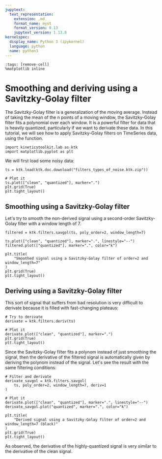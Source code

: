 ```yaml
---
jupytext:
  text_representation:
    extension: .md
    format_name: myst
    format_version: 0.13
    jupytext_version: 1.13.8
kernelspec:
  display_name: Python 3 (ipykernel)
  language: python
  name: python3
---
```


```{code-cell} ipython3
:tags: [remove-cell]
%matplotlib inline
```

# Smoothing and deriving using a Savitzky-Golay filter

The Savitzky-Golay filter is a generalization of the moving average. Instead of taking the mean of the n points of a moving window, the Savitzky-Golay filter fits a polynomial over each window. It is a powerful filter for data that is heavily quantized, particularly if we want to derivate these data. In this tutorial, we will see how to apply Savitzky-Golay filters on TimeSeries data, using the [](api/ktk.filters.savgol.rst) function.

```{code-cell} ipython3
import kineticstoolkit.lab as ktk
import matplotlib.pyplot as plt
```

We will first load some noisy data:

```{code-cell} ipython3
ts = ktk.load(ktk.doc.download("filters_types_of_noise.ktk.zip"))

# Plot it
ts.plot(["clean", "quantized"], marker=".")
plt.grid(True)
plt.tight_layout()
```

## Smoothing using a Savitzky-Golay filter

Let's try to smooth the non-derived signal using a second-order Savitzky-Golay filter with a window length of 7.

```{code-cell} ipython3
filtered = ktk.filters.savgol(ts, poly_order=2, window_length=7)

ts.plot(["clean", "quantized"], marker=".", linestyle="--")
filtered.plot(["quantized"], marker=".", color="k")

plt.title(
    "Smoothed signal using a Savitzky-Golay filter of order=2 and window_length=7"
)
plt.grid(True)
plt.tight_layout()
```

## Deriving using a Savitzky-Golay filter

This sort of signal that suffers from bad resolution is very difficult to derivate because it is filled with fast-changing plateaus:

```{code-cell} ipython3
# Try to derivate
derivate = ktk.filters.deriv(ts)

# Plot it
derivate.plot(["clean", "quantized"], marker=".")
plt.grid(True)
plt.tight_layout()
```

Since the Savitzky-Golay filter fits a polynom instead of just smoothing the signal, then the derivative of the filtered signal is automatically given by deriving the polynom instead of the signal. Let's see the result with the same filtering conditions:

```{code-cell} ipython3
# Filter and derivate
derivate_savgol = ktk.filters.savgol(
    ts, poly_order=2, window_length=7, deriv=1
)

# Plot it
derivate.plot(["clean", "quantized"], marker=".", linestyle="--")
derivate_savgol.plot("quantized", marker=".", color="k")

plt.title(
    "Derived signal using a Savitzky-Golay filter of order=2 and window_length=7 (black)"
)
plt.grid(True)
plt.tight_layout()
```

As observed, the derivative of the highly-quantized signal is very similar to the derivative of the clean signal.
